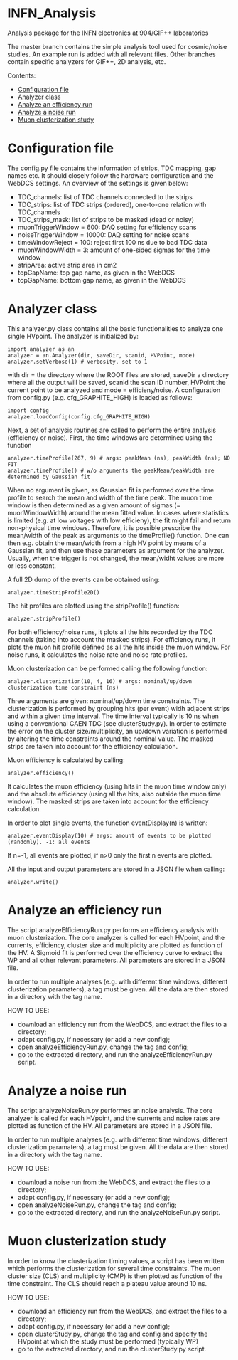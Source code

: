 # INFN_Analysis
Analysis package for the INFN electronics at 904/GIF++ laboratories

The master branch contains the simple analysis tool used for cosmic/noise studies. An example run is added with all relevant files. Other branches contain specific analyzers for GIF++, 2D analysis, etc.

Contents:

 - [Configuration file](#configuration-file)
 - [Analyzer class](#analyzer-class)
 - [Analyze an efficiency run](#analyze-an-efficiency-run)
 - [Analyze a noise run](#analyze-a-noise-run)
 - [Muon clusterization study](#muon-clusterization-study)
 



# Configuration file
 The config.py file contains the information of strips, TDC mapping, gap names etc. It should closely follow the hardware configuration and the WebDCS settings. An overview of the settings is given below:
 
  - TDC_channels: list of TDC channels connected to the strips
  - TDC_strips: list of TDC strips (ordered), one-to-one relation with TDC_channels
  - TDC_strips_mask: list of strips to be masked (dead or noisy)
  - muonTriggerWindow = 600: DAQ setting for efficiency scans
  - noiseTriggerWindow = 10000: DAQ setting for noise scans
  - timeWindowReject = 100: reject first 100 ns due to bad TDC data
  - muonWindowWidth = 3: amount of one-sided sigmas for the time window
  - stripArea: active strip area in cm2
  - topGapName: top gap name, as given in the WebDCS
  - topGapName: bottom gap name, as given in the WebDCS

# Analyzer class
 This analyzer.py class contains all the basic functionalities to analyze one single HVpoint. The analyzer is initialized by:
 
    import analyzer as an
    analyzer = an.Analyzer(dir, saveDir, scanid, HVPoint, mode)
    analyzer.setVerbose(1) # verbosity, set to 1
    
    
 with dir = the directory where the ROOT files are stored, saveDir a directory where all the output will be saved, scanid the scan ID number, HVPoint the current point to be analyzed and mode = efficieny/noise. A configuration from config.py (e.g. cfg_GRAPHITE_HIGH) is loaded as follows:
 
    import config 
    analyzer.loadConfig(config.cfg_GRAPHITE_HIGH)
    
Next, a set of analysis routines are called to perform the entire analysis (efficiency or noise). First, the time windows are determined using the function   
    
    analyzer.timeProfile(267, 9) # args: peakMean (ns), peakWidth (ns); NO FIT
    analyzer.timeProfile() # w/o arguments the peakMean/peakWidth are determined by Gaussian fit
    
When no argument is given, as Gaussian fit is performed over the time profile to search the mean and width of the time peak. The muon time window is then determined as a given amount of sigmas (= muonWindowWidth)  around the mean fitted value. In cases where statistics is limited (e.g. at low voltages with low efficieny), the fit might fail and return non-physical time windows. Therefore, it is possible prescribe the mean/width of the peak as arguments to the timeProfile() function. One can then e.g. obtain the mean/width from a high HV point by means of a Gaussian fit, and then use these parameters as argument for the analyzer. Usually, when the trigger is not changed, the mean/widht values are more or less constant.

A full 2D dump of the events can be obtained using:
    
    analyzer.timeStripProfile2D() 
    
The hit profiles are plotted using the stripProfile() function:

    analyzer.stripProfile()
    
 For both efficiency/noise runs, it plots all the hits recorded by the TDC channels (taking into account the masked strips). For efficiency runs, it plots the muon hit profile defined as all the hits inside the muon window. For noise runs, it calculates the noise rate and noise rate profiles.  
 
Muon clusterization can be performed calling the following function:

    analyzer.clusterization(10, 4, 16) # args: nominal/up/down clusterization time constraint (ns)
  
Three arguments are given: nominal/up/down time constraints. The clusterization is performed by grouping hits (per event) widh adjacent strips and within a given time interval. The time interval typically is 10 ns when using a conventional CAEN TDC (see clusterStudy.py). In order to estimate the error on the cluster size/multiplicity, an up/down variation is performed by altering the time constraints around the nominal value. The masked strips are taken into account for the efficiency calculation.

Muon efficiency is calculated by calling:
        
    analyzer.efficiency()
    
It calculates the muon efficiency (using hits in the muon time window only) and the absolute efficiency (using all the hits, also outside the muon time window). The masked strips are taken into account for the efficiency calculation.
        
In order to plot single events, the function eventDisplay(n) is written:

    analyzer.eventDisplay(10) # args: amount of events to be plotted (randomly). -1: all events
        
If n=-1, all events are plotted, if n>0 only the first n events are plotted.
        
All the input and output parameters are stored in a JSON file when calling:

    analyzer.write() 


# Analyze an efficiency run
 The script analyzeEfficiencyRun.py performs an efficiency analysis with muon clusterization. The core analyzer is called for each HVpoint, and the currents, efficiency, cluster size and multiplicity are plotted as function of the HV. A Sigmoid fit is performed over the efficiency curve to extract the WP and all other relevant parameters. All parameters are stored in a JSON file.
 
 In order to run multiple analyses (e.g. with different time windows, different clusterization paramaters), a tag must be given. All the data are then stored in a directory with the tag name.
 
 HOW TO USE:
 
 - download an efficiency run from the WebDCS, and extract the files to a directory;
 - adapt config.py, if necessary (or add a new config);
 - open analyzeEfficiencyRun.py, change the tag and config;
 - go to the extracted directory, and run the analyzeEfficiencyRun.py script.
 
 
# Analyze a noise run
 The script analyzeNoiseRun.py performes an noise analysis. The core analyzer is called for each HVpoint, and the currents and noise rates are plotted as function of the HV. All parameters are stored in a JSON file.
 
 In order to run multiple analyses (e.g. with different time windows, different clusterization paramaters), a tag must be given. All the data are then stored in a directory with the tag name.
 
 HOW TO USE:
 
 - download a noise run from the WebDCS, and extract the files to a directory;
 - adapt config.py, if necessary (or add a new config);
 - open analyzeNoiseRun.py, change the tag and config;
 - go to the extracted directory, and run the analyzeNoiseRun.py script.
 

# Muon clusterization study
In order to know the clusterization timing values, a script has been written which performs the clusterization for several time constraints. The muon cluster size (CLS) and multiplicity (CMP) is then plotted as function of the time constraint. The CLS should reach a plateau value around 10 ns.
 
 HOW TO USE:
 
 - download an efficiency run from the WebDCS, and extract the files to a directory;
 - adapt config.py, if necessary (or add a new config);
 - open clusterStudy.py, change the tag and config and specify the HVpoint at which the study must be performed (typically WP)
 - go to the extracted directory, and run the clusterStudy.py script.
